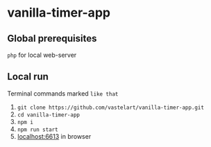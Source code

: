 # vanilla-timer-app

## Global prerequisites
`php` for local web-server 

## Local run

Terminal commands marked `like that`  

1. `git clone https://github.com/vastelart/vanilla-timer-app.git` 
2. `cd vanilla-timer-app` 
3. `npm i` 
4. `npm run start` 
5. [localhost:6613](http://localhost:6613) in browser
